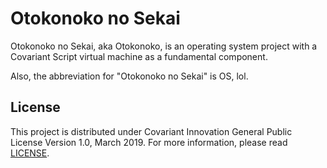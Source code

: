 ﻿# Otokonoko no Sekai

Otokonoko no Sekai, aka Otokonoko, is an operating system project with a 
Covariant Script virtual machine as a fundamental component.

Also, the abbreviation for "Otokonoko no Sekai" is OS, lol.

## License

This project is distributed under Covariant Innovation General Public License
Version 1.0, March 2019. For more information, please read [LICENSE](LICENSE).

